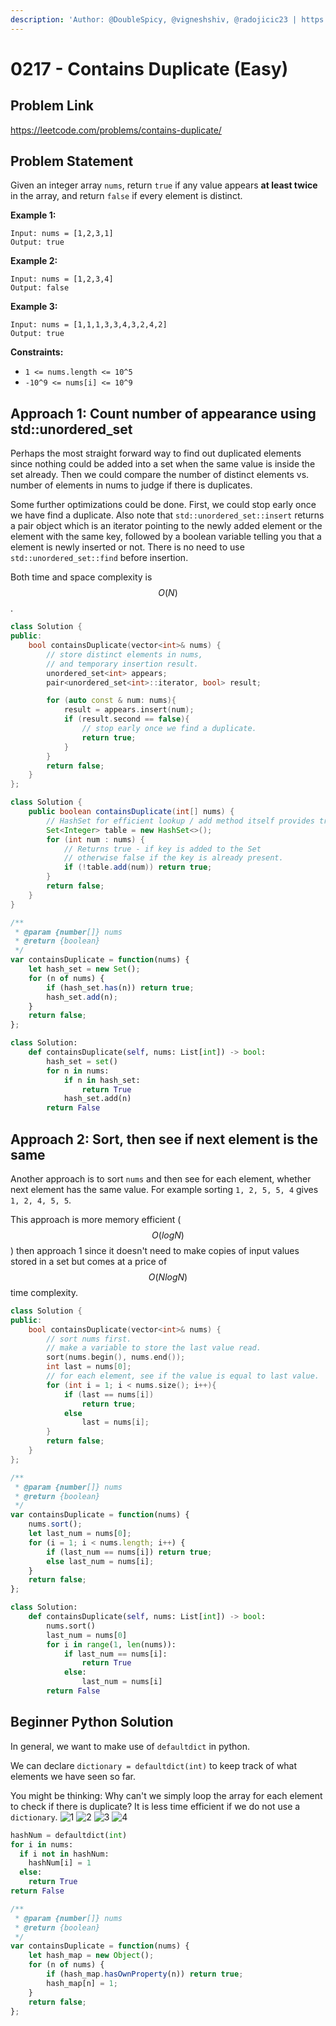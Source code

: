 ```yaml
---
description: 'Author: @DoubleSpicy, @vigneshshiv, @radojicic23 | https://leetcode.com/problems/contains-duplicate/'
---
```


# 0217 - Contains Duplicate (Easy)

## Problem Link

https://leetcode.com/problems/contains-duplicate/

## Problem Statement

Given an integer array `nums`, return `true` if any value appears **at least twice** in the array, and return `false` if every element is distinct.

**Example 1:**

```
Input: nums = [1,2,3,1]
Output: true
```

**Example 2:**

```
Input: nums = [1,2,3,4]
Output: false
```

**Example 3:**

```
Input: nums = [1,1,1,3,3,4,3,2,4,2]
Output: true
```

**Constraints:**

* `1 <= nums.length <= 10^5`
* `-10^9 <= nums[i] <= 10^9`

## Approach 1: Count number of appearance using std::unordered\_set

Perhaps the most straight forward way to find out duplicated elements since nothing could be added into a set when the same value is inside the set already. Then we could compare the number of distinct elements vs. number of elements in nums to judge if there is duplicates.

Some further optimizations could be done. First, we could stop early once we have find a duplicate. Also note that `std::unordered_set::insert` returns a pair object which is an iterator pointing to the newly added element or the element with the same key, followed by a boolean variable telling you that a element is newly inserted or not. There is no need to use `std::unordered_set::find` before insertion.

Both time and space complexity is $$O(N)$$.

<Tabs>
<TabItem value="c++" label="C++">
<SolutionAuthor name="@DoubleSpicy"/>

```cpp
class Solution {
public:
    bool containsDuplicate(vector<int>& nums) {
        // store distinct elements in nums,
        // and temporary insertion result.
        unordered_set<int> appears;
        pair<unordered_set<int>::iterator, bool> result;

        for (auto const & num: nums){
            result = appears.insert(num);
            if (result.second == false){ 
                // stop early once we find a duplicate.
                return true;
            }
        }
        return false;
    }
};
```

</TabItem>

<TabItem value="java" label="Java">
<SolutionAuthor name="@vigneshshiv"/>

```java
class Solution {
    public boolean containsDuplicate(int[] nums) {
        // HashSet for efficient lookup / add method itself provides true or false based on the key.
        Set<Integer> table = new HashSet<>();
        for (int num : nums) {
            // Returns true - if key is added to the Set 
            // otherwise false if the key is already present.
            if (!table.add(num)) return true;
        }
        return false;
    }
}
```

</TabItem>

<TabItem value="javascript" label="JavaScript">
<SolutionAuthor name="@radojicic23"/>

```javascript
/**
 * @param {number[]} nums
 * @return {boolean}
 */
var containsDuplicate = function(nums) {
    let hash_set = new Set();
    for (n of nums) {
        if (hash_set.has(n)) return true;
        hash_set.add(n);
    }
    return false;
};
```

</TabItem>

<TabItem value="python" label="Python">
<SolutionAuthor name="@radojicic23"/>

```python
class Solution:
    def containsDuplicate(self, nums: List[int]) -> bool:
        hash_set = set()
        for n in nums:
            if n in hash_set:
                return True
            hash_set.add(n)
        return False 
```

</TabItem>
</Tabs>

## Approach 2: Sort, then see if next element is the same

Another approach is to sort `nums` and then see for each element, whether next element has the same value. For example sorting `1, 2, 5, 5, 4` gives `1, 2, 4, 5, 5`.

This approach is more memory efficient ($$O(logN)$$) then approach 1 since it doesn't need to make copies of input values stored in a set but comes at a price of $$O(NlogN)$$ time complexity.

<Tabs>
<TabItem value="c++" label="C++">
<SolutionAuthor name="@DoubleSpicy"/>

```cpp
class Solution {
public:
    bool containsDuplicate(vector<int>& nums) {
        // sort nums first.
        // make a variable to store the last value read.
        sort(nums.begin(), nums.end());
        int last = nums[0];
        // for each element, see if the value is equal to last value.
        for (int i = 1; i < nums.size(); i++){
            if (last == nums[i])
                return true;
            else
                last = nums[i];
        }
        return false;
    }
};
```

</TabItem>

<TabItem value="javascript" label="JavaScript">
<SolutionAuthor name="@radojicic23"/>

```javascript
/**
 * @param {number[]} nums
 * @return {boolean}
 */
var containsDuplicate = function(nums) {
    nums.sort();
    let last_num = nums[0];
    for (i = 1; i < nums.length; i++) {
        if (last_num == nums[i]) return true;
        else last_num = nums[i];
    }
    return false;
};
```

</TabItem>

<TabItem value="python" label="Python">
<SolutionAuthor name="@radojicic23"/>

```python
class Solution:
    def containsDuplicate(self, nums: List[int]) -> bool:
        nums.sort()
        last_num = nums[0]
        for i in range(1, len(nums)):
            if last_num == nums[i]:
                return True
            else:
                last_num = nums[i]
        return False 
```

</TabItem>
</Tabs>

## Beginner Python Solution

In general, we want to make use of `defaultdict` in python.

We can declare `dictionary = defaultdict(int)` to keep track of what elements we have seen so far.

You might be thinking: Why can't we simply loop the array for each element to check if there is duplicate? It is less time efficient if we do not use a `dictionary`.
![1](https://user-images.githubusercontent.com/24492138/170910845-58aaea00-3a90-4c15-9ca2-fdf9e473baa5.jpg)
![2](https://user-images.githubusercontent.com/24492138/170910857-5bcbaf02-22f7-4d31-8b93-94784fa2be73.jpg)
![3](https://user-images.githubusercontent.com/24492138/170910863-48ac46bf-dae8-423e-809a-22ec32466b06.jpg)
![4](https://user-images.githubusercontent.com/24492138/170910866-22f6ed1d-b58c-4e6a-8e32-11ba7e0b6b29.jpg)


<Tabs>
<TabItem value="py" label="Python">
<SolutionAuthor name="@DoubleSpicy"/>

```python
hashNum = defaultdict(int)
for i in nums:
  if i not in hashNum:
    hashNum[i] = 1
  else:
    return True
return False
```

</TabItem>

<TabItem value="javascript" label="JavaScript">
<SolutionAuthor name="@radojicic23"/>

```javascript
/**
 * @param {number[]} nums
 * @return {boolean}
 */
var containsDuplicate = function(nums) {
    let hash_map = new Object();
    for (n of nums) {
        if (hash_map.hasOwnProperty(n)) return true;
        hash_map[n] = 1;
    }
    return false;
};
```

</TabItem>
</Tabs>
